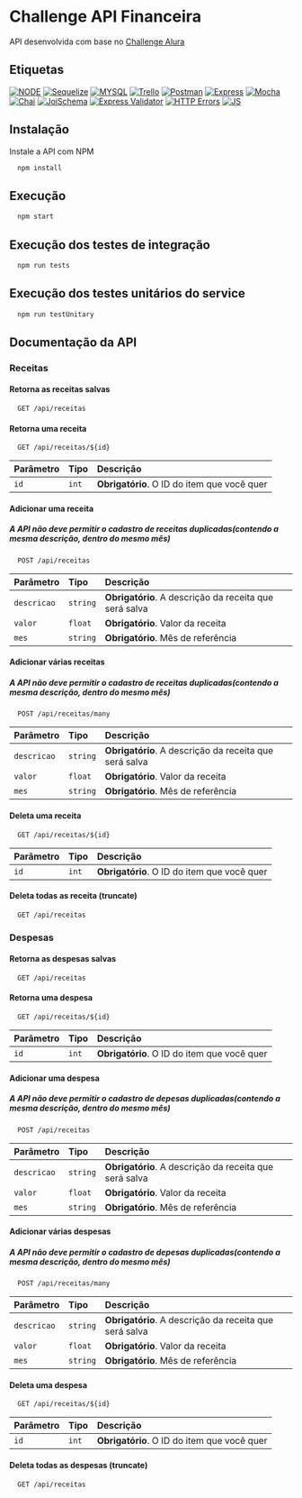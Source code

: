 # Challenge API Financeira

API desenvolvida com base no [Challenge Alura](https://www.alura.com.br/challenges/back-end-2/semana-01-api-rest)

## Etiquetas

[![NODE](https://img.shields.io/badge/License-node-green.svg)](https://nodejs.org/en)
[![Sequelize](https://img.shields.io/badge/License-sequelize-green.svg)](https://sequelize.org/docs/v6/getting-started/)
[![MYSQL](https://img.shields.io/badge/license-mysql-blue.svg)](https://www.mysql.com/)
[![Trello](https://img.shields.io/badge/license-trello-blue.svg)](https://trello.com/)
[![Postman](https://img.shields.io/badge/license-postman-orange.svg)](https://www.postman.com/)
[![Express](https://img.shields.io/badge/license-express-green.svg)](https://expressjs.com/)
[![Mocha](https://img.shields.io/badge/license-mocha-red.svg)](https://mochajs.org/)
[![Chai](https://img.shields.io/badge/license-chai-red.svg)](https://www.chaijs.com/)
[![JoiSchema](https://img.shields.io/badge/license-JoiSchema-red.svg)](https://www.npmjs.com/package/joi)
[![Express Validator](https://img.shields.io/badge/license-express--validator-green.svg)](https://www.npmjs.com/package/express-validator)
[![HTTP Errors](https://img.shields.io/badge/license-http--errors-green.svg)](https://www.npmjs.com/package/http-errors)
[![JS](https://img.shields.io/badge/license-javascript-blue.svg)](https://developer.mozilla.org/en-US/docs/Web/JavaScript)
## Instalação

Instale a API com NPM

```bash
  npm install
```

## Execução

```bash
  npm start
```

## Execução dos testes de integração

```bash
  npm run tests
```

## Execução dos testes unitários do service

```bash
  npm run testUnitary
```

## Documentação da API

### Receitas
#### Retorna as receitas salvas 

```http
  GET /api/receitas
```

#### Retorna uma receita

```http
  GET /api/receitas/${id}
```

| Parâmetro   | Tipo       | Descrição                                   |
| :---------- | :--------- | :------------------------------------------ |
| `id`        | `int`      | **Obrigatório**. O ID do item que você quer |

#### Adicionar uma receita
##### A API não deve permitir o cadastro de receitas duplicadas(contendo a mesma descrição, dentro do mesmo mês)

```http
  POST /api/receitas
```

| Parâmetro   | Tipo       | Descrição                                              |
| :---------- | :--------- | :----------------------------------------------------- |
| `descricao` | `string`   | **Obrigatório**. A descrição da receita que será salva |
| `valor`     | `float`    | **Obrigatório**. Valor da receita                      |
| `mes`       | `string`   | **Obrigatório**. Mês de referência                     |

#### Adicionar várias receitas
##### A API não deve permitir o cadastro de receitas duplicadas(contendo a mesma descrição, dentro do mesmo mês)

```http
  POST /api/receitas/many
```

| Parâmetro   | Tipo       | Descrição                                              |
| :---------- | :--------- | :----------------------------------------------------- |
| `descricao` | `string`   | **Obrigatório**. A descrição da receita que será salva |
| `valor`     | `float`    | **Obrigatório**. Valor da receita                      |
| `mes`       | `string`   | **Obrigatório**. Mês de referência                     |

#### Deleta uma receita

```http
  GET /api/receitas/${id}
```

| Parâmetro   | Tipo       | Descrição                                   |
| :---------- | :--------- | :------------------------------------------ |
| `id`        | `int`      | **Obrigatório**. O ID do item que você quer |

#### Deleta todas as receita (truncate)

```http
  GET /api/receitas
```

### Despesas
#### Retorna as despesas salvas 

```http
  GET /api/receitas
```

#### Retorna uma despesa

```http
  GET /api/receitas/${id}
```

| Parâmetro   | Tipo       | Descrição                                   |
| :---------- | :--------- | :------------------------------------------ |
| `id`        | `int`      | **Obrigatório**. O ID do item que você quer |

#### Adicionar uma despesa
##### A API não deve permitir o cadastro de depesas duplicadas(contendo a mesma descrição, dentro do mesmo mês)

```http
  POST /api/receitas
```

| Parâmetro   | Tipo       | Descrição                                              |
| :---------- | :--------- | :----------------------------------------------------- |
| `descricao` | `string`   | **Obrigatório**. A descrição da receita que será salva |
| `valor`     | `float`    | **Obrigatório**. Valor da receita                      |
| `mes`       | `string`   | **Obrigatório**. Mês de referência                     |

#### Adicionar várias despesas
##### A API não deve permitir o cadastro de depesas duplicadas(contendo a mesma descrição, dentro do mesmo mês)

```http
  POST /api/receitas/many
```

| Parâmetro   | Tipo       | Descrição                                              |
| :---------- | :--------- | :----------------------------------------------------- |
| `descricao` | `string`   | **Obrigatório**. A descrição da receita que será salva |
| `valor`     | `float`    | **Obrigatório**. Valor da receita                      |
| `mes`       | `string`   | **Obrigatório**. Mês de referência                     |

#### Deleta uma despesa

```http
  GET /api/receitas/${id}
```

| Parâmetro   | Tipo       | Descrição                                   |
| :---------- | :--------- | :------------------------------------------ |
| `id`        | `int`      | **Obrigatório**. O ID do item que você quer |

#### Deleta todas as despesas (truncate)

```http
  GET /api/receitas







